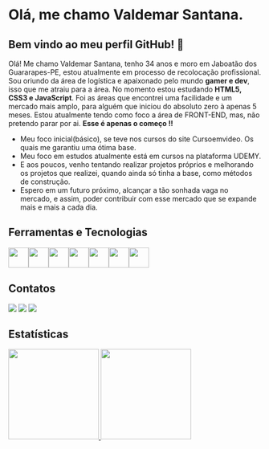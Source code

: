 # Olá, me chamo Valdemar Santana.
## Bem vindo ao meu perfil GitHub! 👋

Olá! Me chamo Valdemar Santana, tenho 34 anos e moro em Jaboatão dos Guararapes-PE, estou atualmente em processo de recolocação profissional. Sou oriundo da área de logística e apaixonado pelo mundo <strong>gamer e dev</strong>, isso que me atraiu para a área. No momento estou estudando <strong>HTML5, CSS3 e JavaScript</strong>. Foi as áreas que encontrei uma facilidade e um mercado mais amplo, para alguém que iniciou do absoluto zero à apenas 5 meses. Estou atualmente tendo como foco a área de FRONT-END, mas, não pretendo parar por ai. <strong>Esse é apenas o começo !!</strong>

<ul>
          <li>Meu foco inicial(básico), se teve nos cursos do site Cursoemvideo. Os quais me garantiu uma ótima base.</li>
          <li>Meu foco em estudos atualmente está em cursos na plataforma UDEMY.</li> 
          <li>E aos poucos, venho tentando realizar projetos próprios e melhorando os projetos que realizei, quando ainda só tinha a base, como métodos de construção.</li> 
          <li>Espero em um futuro próximo, alcançar a tão sonhada vaga no mercado, e assim, poder contribuir com esse mercado que se expande mais e mais a cada dia.</li> 
</ul>

## Ferramentas e Tecnologias

<img src="https://cdn.jsdelivr.net/gh/devicons/devicon/icons/git/git-original.svg" width="40" height="40"/><img src="https://cdn.jsdelivr.net/gh/devicons/devicon/icons/html5/html5-original-wordmark.svg" width="40" height="40"/><img src="https://cdn.jsdelivr.net/gh/devicons/devicon/icons/css3/css3-original-wordmark.svg" width="40" height="40"/><img src="https://cdn.jsdelivr.net/gh/devicons/devicon/icons/javascript/javascript-original.svg" width="40" height="40"/><img src="https://cdn.jsdelivr.net/gh/devicons/devicon/icons/nodejs/nodejs-plain.svg" width="40" height="40"/><img src="https://cdn.jsdelivr.net/gh/devicons/devicon/icons/typescript/typescript-original.svg" width="40" height="40"/><img src="https://cdn.jsdelivr.net/gh/devicons/devicon/icons/bootstrap/bootstrap-original.svg" width="40" height="40"/>
          
          
          
          
## Contatos          
          
<div>
<a href="https://instagram.com/valdemarsantana12" target="_blank"><img src="https://img.shields.io/badge/-Instagram-%23E4405F?style=for-the-badge&logo=instagram&logoColor=white" target="_blank"></a>
<a href = "mailto:valdemar12tw@gmail.com"><img src="https://img.shields.io/badge/Gmail-D14836?style=for-the-badge&logo=gmail&logoColor=white" target="_blank"></a>
<a href="https://www.linkedin.com/in/valdemar-santana-98b0a3263" target="_blank"><img src="https://img.shields.io/badge/-LinkedIn-%230077B5?style=for-the-badge&logo=linkedin&logoColor=white" target="_blank"></a>   
</div>

## Estatísticas

<div>
<a href="https://github.com/valdemar1213">
<img height="180em" src="https://github-readme-stats.vercel.app/api/top-langs/?username=valdemar1213&layout=compact&langs_count=7&theme=dracula"/>
<img height="180em" src="https://github-readme-stats.vercel.app/api?username=valdemar1213&show_icons=true&theme=dracula&include_all_commits=true&count_private=true"/>
</div>
